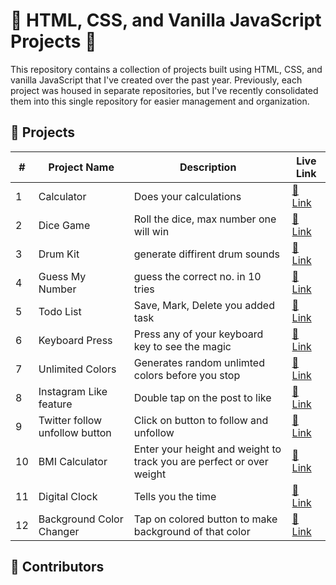 # 🌟 HTML, CSS, and Vanilla JavaScript Projects 🚀

This repository contains a collection of projects built using HTML, CSS, and vanilla JavaScript that I've created over the past year. Previously, each project was housed in separate repositories, but I've recently consolidated them into this single repository for easier management and organization.

## 🚀 Projects

| #   | Project Name        | Description                               | Live Link                                                     |
| --- | ------------------- | ----------------------------------------- | ------------------------------------------------------------- |
| 1   | Calculator          | Does your calculations                    | [🔗 Link](https://aayushyadavz.github.io/Calculator-App/)       |
| 2   | Dice Game           | Roll the dice, max number one will win    | [🔗 Link](https://aayushyadavz.github.io/Dicee_Challenge_Game/) |
| 3   | Drum Kit            | generate diffirent drum sounds            | [🔗 Link](https://aayushyadavz.github.io/Drum-Kit-Project-Using-Javascript/) |
| 4   | Guess My Number     | guess the correct no. in 10 tries         | [🔗 Link](https://guess-my-number-amaan8429.netlify.app/)       |
| 5   | Todo List           | Save, Mark, Delete you added task         | [🔗 Link](https://aayushyadavz.github.io/To-Do-List-App/)       |
| 6   | Keyboard Press      | Press any of your keyboard key to see the magic   | [🔗 Link](https://aayushyadavz.github.io/Keyboard_Press/)            |
| 7   | Unlimited Colors    | Generates random unlimted colors before you stop  | [🔗 Link](https://aayushyadavz.github.io/Unlimited_Colors/)          |
| 8   | Instagram Like feature | Double tap on the post to like         | [🔗 Link](https://aayushyadavz.github.io/Instagram_Double_Click_Like/)       |
| 9   | Twitter follow unfollow button | Click on button to follow and unfollow  | [🔗 Link](https://aayushyadavz.github.io/X_Follow_Unfollow_Button/) |
| 10  | BMI Calculator      | Enter your height and weight to track you are perfect or over weight | [🔗 Link](https://aayushyadavz.github.io/BMI_Calculator/) |
| 11  | Digital Clock       | Tells you the time | [🔗 Link](https://aayushyadavz.github.io/Digital_Clock/)                               |
| 12  | Background Color Changer       | Tap on colored button to make background of that color | [🔗 Link](https://aayushyadavz.github.io/Background_Color_Changer/) |

## 🤝 Contributors
